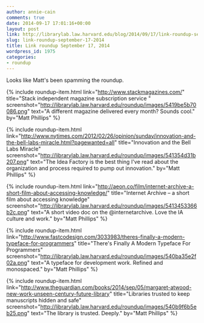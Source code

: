 ```yaml
---
author: annie-cain
comments: true
date: 2014-09-17 17:01:16+00:00
layout: post
link: http://librarylab.law.harvard.edu/blog/2014/09/17/link-roundup-september-17-2014/
slug: link-roundup-september-17-2014
title: Link roundup September 17, 2014
wordpress_id: 1975
categories:
- roundup
---
```


Looks like Matt's been spamming the roundup.

{% include roundup-item.html
  link="http://www.stackmagazines.com/"
  title="Stack independent magazine subscription service "
  screenshot="http://librarylab.law.harvard.edu/roundup/images/5419be5b70086.png"
  text="A different magazine delivered every month? Sounds cool."
  by="Matt Phillips"
%}

{% include roundup-item.html
  link="http://www.nytimes.com/2012/02/26/opinion/sunday/innovation-and-the-bell-labs-miracle.html?pagewanted=all"
  title="Innovation and the Bell Labs Miracle"
  screenshot="http://librarylab.law.harvard.edu/roundup/images/541354d31b207.png"
  text="The Idea Factory is the best thing I've read about the organization and process required to pump out innovation."
  by="Matt Phillips"
%}

{% include roundup-item.html
  link="http://aeon.co/film/internet-archive-a-short-film-about-accessing-knowledge/"
  title="Internet Archive – a short film about accessing knowledge"
  screenshot="http://librarylab.law.harvard.edu/roundup/images/5413453366b2c.png"
  text="A short video doc on the @internetarchive. Love the IA culture and work."
  by="Matt Phillips"
%}

{% include roundup-item.html
  link="http://www.fastcodesign.com/3033983/theres-finally-a-modern-typeface-for-programmers"
  title="There's Finally A Modern Typeface For Programmers"
  screenshot="http://librarylab.law.harvard.edu/roundup/images/540ba35e2f02a.png"
  text="A typeface for development work. Refined and monospaced."
  by="Matt Phillips"
%}

{% include roundup-item.html
  link="http://www.theguardian.com/books/2014/sep/05/margaret-atwood-new-work-unseen-century-future-library"
  title="Libraries trusted to keep manuscripts hidden and safe"
  screenshot="http://librarylab.law.harvard.edu/roundup/images/540b9f6b5eb25.png"
  text="The library is trusted. Deeply."
  by="Matt Phillips"
%}

